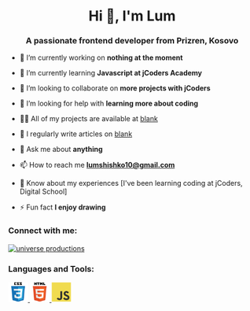 <h1 align="center">Hi 👋, I'm Lum</h1>
<h3 align="center">A passionate frontend developer from Prizren, Kosovo</h3>

- 🔭 I’m currently working on **nothing at the moment**

- 🌱 I’m currently learning **Javascript at jCoders Academy**

- 👯 I’m looking to collaborate on **more projects with jCoders**

- 🤝 I’m looking for help with **learning more about coding**

- 👨‍💻 All of my projects are available at [blank](blank)

- 📝 I regularly write articles on [blank](blank)

- 💬 Ask me about **anything**

- 📫 How to reach me **lumshishko10@gmail.com**

- 📄 Know about my experiences [I've been learning coding at jCoders, Digital School]

- ⚡ Fun fact **I enjoy drawing**

<h3 align="left">Connect with me:</h3>
<p align="left">
<a href="https://www.youtube.com/c/universe productions" target="blank"><img align="center" src="https://raw.githubusercontent.com/rahuldkjain/github-profile-readme-generator/master/src/images/icons/Social/youtube.svg" alt="universe productions" height="30" width="40" /></a>
</p>

<h3 align="left">Languages and Tools:</h3>
<p align="left"> <a href="https://www.w3schools.com/css/" target="_blank" rel="noreferrer"> <img src="https://raw.githubusercontent.com/devicons/devicon/master/icons/css3/css3-original-wordmark.svg" alt="css3" width="40" height="40"/> </a> <a href="https://www.w3.org/html/" target="_blank" rel="noreferrer"> <img src="https://raw.githubusercontent.com/devicons/devicon/master/icons/html5/html5-original-wordmark.svg" alt="html5" width="40" height="40"/> </a> <a href="https://developer.mozilla.org/en-US/docs/Web/JavaScript" target="_blank" rel="noreferrer"> <img src="https://raw.githubusercontent.com/devicons/devicon/master/icons/javascript/javascript-original.svg" alt="javascript" width="40" height="40"/> </a> </p>

